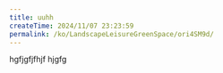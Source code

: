 ```yaml
---
title: uuhh
createTime: 2024/11/07 23:23:59
permalink: /ko/LandscapeLeisureGreenSpace/ori4SM9d/
---
```

hgfjgfjfhjf
hjgfg